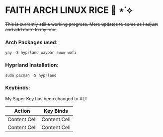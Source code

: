 # FAITH ARCH LINUX RICE 🍚 ⋆˙⟡
~~This is currently still a working progress. More updates to come as I adjust and add more to my rice.~~



### Arch Packages used:
```
yay -S hyprland waybar swww wofi
```

### Hyprland Installation:

```
sudo pacman -S hyprland
```
### Keybinds:
My Super Key has been changed to ALT

| Action        |  Key Binds   |
| ------------- | ------------- |
| Content Cell  | Content Cell  |
| Content Cell  | Content Cell  |
